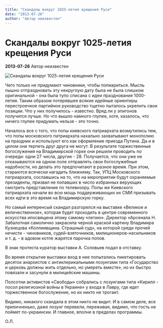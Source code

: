 ```yaml
---
title: "Скандалы вокруг 1025-летия крещения Руси"
date: "2013-07-26"
author: "Автор неизвестен"
---
```


# Скандалы вокруг 1025-летия крещения Руси

**2013-07-26** Автор неизвестен

![Скандалы вокруг 1025-летия крещения Руси](http://img.tyzhden.ua/Content/PhotoAlbum/2013/July/26/Arsenal_cenzura.jpg)

Чего только не придумают чиновники, чтобы попиариться. Мысль пышно отпраздновать эту некруглую дату была не была слишком оригинальной - она была тупо списана с идеи празднования 1000-летия. Таким образом потерявшее всякие идейные ориентиры перестроечное партийное руководство тщетно пыталось укрепить свои позиции. Что у них получилось - известно. Вряд ли у эпигонов получится лучше. Но что вышло намного глупее, хотя, казалось, что ничего глупее придумать нельзя - это точно.

Началось все с того, что попы киевского патриархата возмутились тем, что попы московского патриархата нахально захватывают монополию на праздник и используют его как оформление приезда Путина. Да и в целом они терпеть друг друга не могут. В результате торжественные богослужения на Владимирской горке они решили проводить по очереди: одни 27 числа, другие - 28. Получается, что они уже не отказываются на одном поле отправлять свои богослужебные надобности, но делать это предпочитают в разное время. При этом, стараются всячески нагадить ближнему. Так, УПЦ Московского патриархата, сославшись на то, что на мероприятии будут охраняемые президенты, призвал не попавших в число избранных верующих смотреть представление по телевизору. Попы же Киевского патриархата начали во всю мощь поддерживающих их СМИ призывать всех идти в это время на Владимирскую горку.

Но самый интеренсый скандал разгорелся на выставке «Великое и величественное», которая будет проходить в центре современного искусства ипосвящена этому самому «летию». Директор «Арсенала Н. Забалотная самолично закрасила черной краской картину Владимира Кузнецова «Коллиивщина. Страшный суд», на которой среди прочей нечисти - чиновников, судей-взяточников, милиционеров-насильников и т. д. - в адовом котле жарятся парочка попов.

В знак протеста куратор выставки А. Соловьев подал в отставку.

Во время открытие выставки вход в нее попытались пикетировать десяток анархистов с антиклерикальными лозунгами типа «Государство и церковь должны жить отдельно, но умереть вместе», но их быстро повязали и засунули в милицейские машины.

Полсотни активистов «Свободы» собрались с лозунгами типа «Кирилл - посол религиозной войны в Украине» у входа в Лавру, где идет торжественное богослужение, но их никто не трогает.

Видимо, никакого скандала в этом никто не видит. И в самом деле, все приличненько, даже лозунг перевели, переживая, видимо, что гость не поймет по-украински. И главное, вполне в пределах программы.

О.Л.